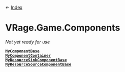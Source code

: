 ← [Index](Api-Index)
# VRage.Game.Components
_Not yet ready for use_

**[`MyComponentBase`](VRage.Game.Components.MyComponentBase)**  
**[`MyComponentContainer`](VRage.Game.Components.MyComponentContainer)**  
**[`MyResourceSinkComponentBase`](VRage.Game.Components.MyResourceSinkComponentBase)**  
**[`MyResourceSourceComponentBase`](VRage.Game.Components.MyResourceSourceComponentBase)**  
